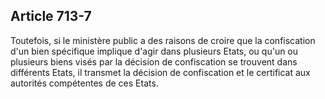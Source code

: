 Article 713-7
----
Toutefois, si le ministère public a des raisons de croire que la confiscation
d'un bien spécifique implique d'agir dans plusieurs Etats, ou qu'un ou plusieurs
biens visés par la décision de confiscation se trouvent dans différents Etats,
il transmet la décision de confiscation et le certificat aux autorités
compétentes de ces Etats.
